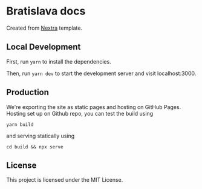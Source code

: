# Bratislava docs

Created from [Nextra](https://nextra.site) template.

## Local Development

First, run `yarn` to install the dependencies.

Then, run `yarn dev` to start the development server and visit localhost:3000.

## Production

We're exporting the site as static pages and hosting on GitHub Pages. Hosting set up on Github repo, you can test the build using

```
yarn build
```

and serving statically using

```
cd build && npx serve
```

## License

This project is licensed under the MIT License.
